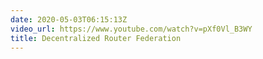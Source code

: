```yaml
---
date: 2020-05-03T06:15:13Z
video_url: https://www.youtube.com/watch?v=pXf0Vl_B3WY
title: Decentralized Router Federation
---
```

